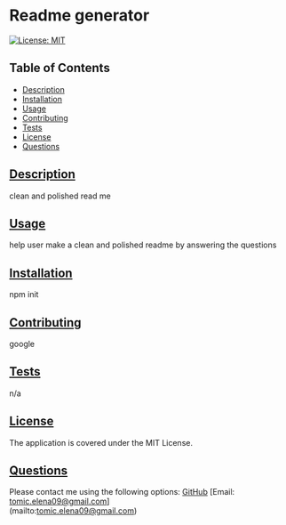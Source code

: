 # Readme generator

  [![License: MIT](https://img.shields.io/badge/License-MIT-yellow.svg)](https://opensource.org/licenses/MIT)
  ## Table of Contents
* [Description](#description)
* [Installation](#installation)
* [Usage](#usage)
* [Contributing](#contributing)
* [Tests](#tests)
* [License](#License)
* [Questions](#questions)
    
## [Description](#table-of-contents)
clean and polished read me
## [Usage](#table-of-contents)
help user make a clean and polished readme by answering the questions
## [Installation](#table-of-contents)
npm init
## [Contributing](#table-of-contents)
google
## [Tests](#table-of-contents)
n/a
## [License](#table-of-contents)
The application is covered under the 
MIT License.
## [Questions](#table-of-contents)
Please contact me using the following options:
[GitHub](https://github.com/undefined)
[Email: tomic.elena09@gmail.com]
<br>
(mailto:tomic.elena09@gmail.com)

